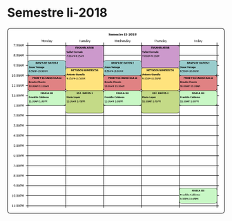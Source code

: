 # Semestre Ii-2018
<p align="center">
<img src="SEM-2-2018.png" alt="alt text" width="640" height="whatever">
</p>
